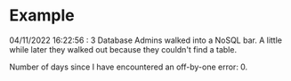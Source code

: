 # Example

<!-- replace-with-date starts -->
04/11/2022 16:22:56 : 3 Database Admins walked into a NoSQL bar. A little while later they walked out because they couldn't find a table.
<!-- replace-with-date ends -->

<!-- replace-with-joke starts -->
Number of days since I have encountered an off-by-one error: 0.
<!-- replace-with-joke ends -->